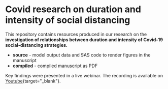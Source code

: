 # Covid research on duration and intensity of social distancing

This repository contains resources produced in our research on the **investigation of relationships between duration and intensity of Covid-19 social-distancing strategies.**

* **source** - model output data and SAS code to render figures in the manuscript
* **compiled** - compiled manuscript as PDF

Key findings were presented in a live webinar. The recording is available on [Youtube](https://www.youtube.com/watch?v=VMwoawgGv80&t=75s){target="_blank"}.

